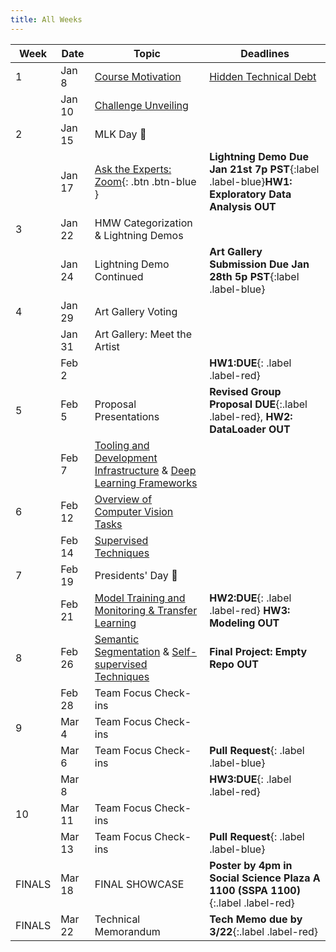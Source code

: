 ```yaml
---
title: All Weeks
---
```

|  Week  | Date | Topic | Deadlines |
|--------|------|-------|-----------|
| 1      | Jan 8 | [Course Motivation](https://docs.google.com/presentation/d/1U7yOGLZ1MIsRushJtzeubYAJicduFZaZJ8PTOfzHbVM/edit?usp=sharing) | [Hidden Technical Debt](https://proceedings.neurips.cc/paper_files/paper/2015/file/86df7dcfd896fcaf2674f757a2463eba-Paper.pdf)|
|        | Jan 10 | [Challenge Unveiling](https://docs.google.com/presentation/d/1kAWXLhXEPB59LoRJVeP2Y7UcG3UzsFFiH1bXMzuCzPg/edit?usp=sharing) | |
| 2      | Jan 15 | MLK Day 🎉 ||
|        | Jan 17 | [Ask the Experts: Zoom](https://uci.zoom.us/my/nadiauci){: .btn .btn-blue }|**Lightning Demo Due Jan 21st 7p PST**{:label .label-blue}**HW1: Exploratory Data Analysis OUT** |
| 3      | Jan 22 | HMW Categorization & Lightning Demos ||
|        | Jan 24 | Lightning Demo Continued | **Art Gallery Submission Due Jan 28th 5p PST**{:label .label-blue} |
| 4      | Jan 29 | Art Gallery Voting||
|        | Jan 31 | Art Gallery: Meet the Artist ||
|        | Feb 2 |                           |**HW1:DUE**{: .label .label-red}|
| 5      | Feb 5 | Proposal Presentations | **Revised Group Proposal DUE**{:.label .label-red}, **HW2: DataLoader OUT** |
|        | Feb 7 | [Tooling and Development Infrastructure](https://docs.google.com/presentation/d/13_PD6J63ffhdltenteZ1Y0cVRJsMJyT8nBWJ-QeOUR8/edit?usp=sharing) & [Deep Learning Frameworks](https://docs.google.com/presentation/d/1RjI6ZLcl2f6cJArb6etoWpRwwUiIHWnucXcS9NFKTEY/edit?usp=sharing) ||
| 6      | Feb 12 | [Overview of Computer Vision Tasks](https://docs.google.com/presentation/d/1MEQSypTcmET2HKrHkuCCjHWqndwLmN1HQdF3EE0vgu4/edit?usp=sharing)  ||
|        | Feb 14 | [Supervised Techniques](https://docs.google.com/presentation/d/1g1dWe5FDRUtIjdTXbcjRG622GPP3iYiP4ulAB5ckNu0/edit?usp=sharing)| |
| 7      | Feb 19 | Presidents' Day 🎉 | |
|        | Feb 21 | [Model Training and Monitoring & Transfer Learning](https://docs.google.com/presentation/d/1L4QwP4ovatYnONZgFZ-4zj5Gq1zfz8zOzPGKtNy6pTE/edit?usp=sharing) |**HW2:DUE**{: .label .label-red} **HW3: Modeling OUT** |
| 8      | Feb 26 | [Semantic Segmentation](https://docs.google.com/presentation/d/1LkbgDG7l2s3LSlUZxQh8YHi_EDSnMwbQWsiGEEJHmz4/edit?usp=sharing) & [Self-supervised Techniques](https://docs.google.com/presentation/d/14ZxN91i1PxIpfmB9eZsEsRuhiVg-vKhBP9HGteSrRho/edit?usp=sharing) |**Final Project: Empty Repo OUT** |
|        | Feb 28 | Team Focus Check-ins | |
| 9      | Mar 4 | Team Focus Check-ins | |
|        | Mar 6 | Team Focus Check-ins |**Pull Request**{: .label .label-blue} |
|        | Mar 8 |                      |**HW3:DUE**{: .label .label-red} |
| 10     | Mar 11 | Team Focus Check-ins | |
|        | Mar 13 | Team Focus Check-ins |**Pull Request**{: .label .label-blue} |
| FINALS | Mar 18 | FINAL SHOWCASE |**Poster by 4pm in Social Science Plaza A 1100 (SSPA 1100)**{:.label .label-red} |
| FINALS | Mar 22 | Technical Memorandum | **Tech Memo due by 3/22**{:.label .label-red} |